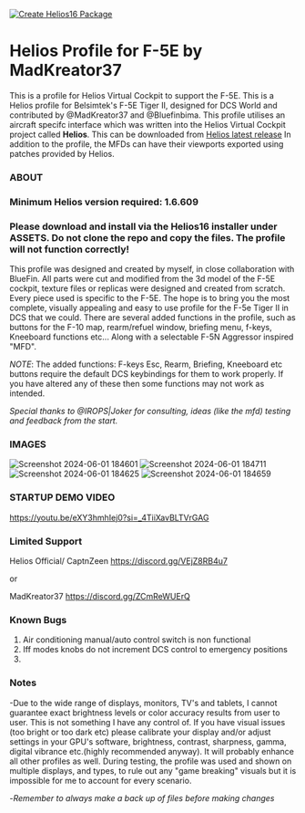 [![Create Helios16 Package](https://github.com/HeliosProfiles/DCS-F-5E-Profile-by-MadKreator37/actions/workflows/BuildProfilePackage.yml/badge.svg)](https://github.com/HeliosProfiles/DCS-F-5E-Profile-by-MadKreator37/actions/workflows/BuildProfilePackage.yml)
# Helios Profile for F-5E by MadKreator37
This is a profile for Helios Virtual Cockpit to support the F-5E.
This is a Helios profile for Belsimtek's F-5E Tiger II, designed for DCS World and contributed by @MadKreator37 and @Bluefinbima. 
This profile utilises an aircraft specifc interface which was written into the Helios Virtual Cockpit project called **Helios**.  This can be downloaded from [Helios latest release](https://github.com/HeliosVirtualCockpit/Helios/releases/latest)
In addition to the profile, the MFDs can have their viewports exported using patches provided by Helios.

### ABOUT

### Minimum Helios version required: 1.6.609

### Please download and install via the Helios16 installer under ASSETS. Do not clone the repo and copy the files. The profile will not function correctly!

This profile was designed and created by myself, in close collaboration with BlueFin. All parts were cut and modified from the 3d model of the F-5E cockpit, texture files or replicas were designed and created from scratch. Every piece used is specific to the F-5E.  The hope is to bring you the most complete, visually appealing and easy to use profile for the F-5e Tiger II in DCS that we could.  There are several added functions in the profile, such as buttons for the F-10 map, rearm/refuel window, briefing menu, f-keys, Kneeboard functions etc... Along with a selectable F-5N Aggressor inspired "MFD". 

*NOTE*: The added functions:  F-keys Esc, Rearm, Briefing, Kneeboard etc buttons require the default DCS keybindings for them to work properly. If you have altered any of these then some functions may not work as intended.

*Special thanks to @IROPS|Joker for consulting, ideas (like the mfd) testing and feedback from the start.* 

### IMAGES
![Screenshot 2024-06-01 184601](https://github.com/HeliosProfiles/DCS-F-5E-Profile-by-MadKreator37/assets/110797278/f04fc0b7-6c2b-46e6-a421-02c199874583)
![Screenshot 2024-06-01 184711](https://github.com/HeliosProfiles/DCS-F-5E-Profile-by-MadKreator37/assets/110797278/97d41ae2-47c2-4655-8b76-2a33e86ca7b3)
![Screenshot 2024-06-01 184625](https://github.com/HeliosProfiles/DCS-F-5E-Profile-by-MadKreator37/assets/110797278/69251b99-823c-48d1-994f-df3da807e5db)
![Screenshot 2024-06-01 184659](https://github.com/HeliosProfiles/DCS-F-5E-Profile-by-MadKreator37/assets/110797278/d1a71899-05c5-4c31-892a-86498c1dfd23)

###  STARTUP DEMO VIDEO

https://youtu.be/eXY3hmhIej0?si=_4TiiXavBLTVrGAG


### Limited Support

Helios Official/ CaptnZeen     https://discord.gg/VEjZ8RB4u7

or

MadKreator37  https://discord.gg/ZCmReWUErQ

### Known Bugs

1. Air conditioning manual/auto control switch is non functional
2. Iff modes knobs do not increment DCS control to emergency positions
3. 
### Notes

-Due to the wide range of displays, monitors, TV's and tablets,  I cannot guarantee exact brightness levels or color accuracy results from user to user. This is not something I have any control of. If you have visual issues (too bright or too dark etc)  please calibrate your display and/or adjust settings in your GPU's software, brightness, contrast, sharpness, gamma, digital vibrance etc.(highly recommended anyway). It will probably enhance all other profiles as well. During testing, the profile was used and shown on multiple displays, and types,  to rule out any "game breaking" visuals but it is impossible for me to account for every scenario.

-*Remember to always make a back up of files before making changes*
